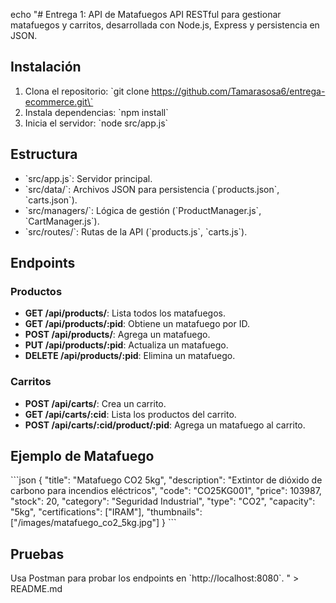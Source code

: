 echo "# Entrega 1: API de Matafuegos
API RESTful para gestionar matafuegos y carritos, desarrollada con Node.js, Express y persistencia en JSON.

## Instalación
1. Clona el repositorio: \`git clone https://github.com/Tamarasosa6/entrega-ecommerce.git\`
2. Instala dependencias: \`npm install\`
3. Inicia el servidor: \`node src/app.js\`

## Estructura
- \`src/app.js\`: Servidor principal.
- \`src/data/\`: Archivos JSON para persistencia (\`products.json\`, \`carts.json\`).
- \`src/managers/\`: Lógica de gestión (\`ProductManager.js\`, \`CartManager.js\`).
- \`src/routes/\`: Rutas de la API (\`products.js\`, \`carts.js\`).

## Endpoints
### Productos
- **GET /api/products/**: Lista todos los matafuegos.
- **GET /api/products/:pid**: Obtiene un matafuego por ID.
- **POST /api/products/**: Agrega un matafuego.
- **PUT /api/products/:pid**: Actualiza un matafuego.
- **DELETE /api/products/:pid**: Elimina un matafuego.

### Carritos
- **POST /api/carts/**: Crea un carrito.
- **GET /api/carts/:cid**: Lista los productos del carrito.
- **POST /api/carts/:cid/product/:pid**: Agrega un matafuego al carrito.

## Ejemplo de Matafuego
\`\`\`json
{
  \"title\": \"Matafuego CO2 5kg\",
  \"description\": \"Extintor de dióxido de carbono para incendios eléctricos\",
  \"code\": \"CO25KG001\",
  \"price\": 103987,
  \"stock\": 20,
  \"category\": \"Seguridad Industrial\",
  \"type\": \"CO2\",
  \"capacity\": \"5kg\",
  \"certifications\": [\"IRAM\"],
  \"thumbnails\": [\"/images/matafuego_co2_5kg.jpg\"]
}
\`\`\`

## Pruebas
Usa Postman para probar los endpoints en \`http://localhost:8080\`.
" > README.md

